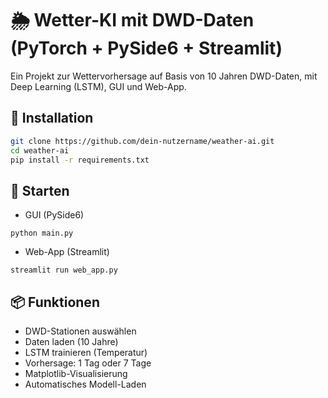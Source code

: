 # 🌦️ Wetter-KI mit DWD-Daten (PyTorch + PySide6 + Streamlit)

Ein Projekt zur Wettervorhersage auf Basis von 10 Jahren DWD-Daten, mit Deep Learning (LSTM), GUI und Web-App.

## 🔧 Installation

```bash
git clone https://github.com/dein-nutzername/weather-ai.git
cd weather-ai
pip install -r requirements.txt
```

## 🚀 Starten
* GUI (PySide6)

```python main.py```

* Web-App (Streamlit)

```streamlit run web_app.py```

## 📦 Funktionen

* DWD-Stationen auswählen
* Daten laden (10 Jahre)
* LSTM trainieren (Temperatur)
* Vorhersage: 1 Tag oder 7 Tage
* Matplotlib-Visualisierung
* Automatisches Modell-Laden
